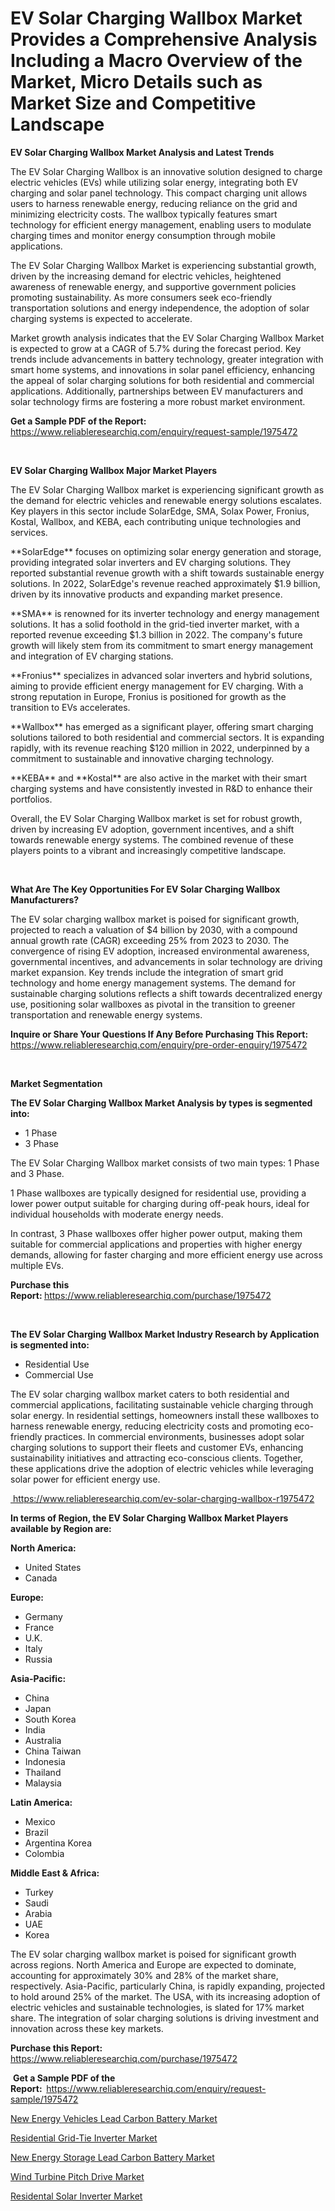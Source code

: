<p><h1>EV Solar Charging Wallbox Market Provides a Comprehensive Analysis Including a Macro Overview of the Market, Micro Details such as Market Size and Competitive Landscape</h1></p><p><strong>EV Solar Charging Wallbox Market Analysis and Latest Trends</strong></p>
<p><p>The EV Solar Charging Wallbox is an innovative solution designed to charge electric vehicles (EVs) while utilizing solar energy, integrating both EV charging and solar panel technology. This compact charging unit allows users to harness renewable energy, reducing reliance on the grid and minimizing electricity costs. The wallbox typically features smart technology for efficient energy management, enabling users to modulate charging times and monitor energy consumption through mobile applications.</p><p>The EV Solar Charging Wallbox Market is experiencing substantial growth, driven by the increasing demand for electric vehicles, heightened awareness of renewable energy, and supportive government policies promoting sustainability. As more consumers seek eco-friendly transportation solutions and energy independence, the adoption of solar charging systems is expected to accelerate.</p><p>Market growth analysis indicates that the EV Solar Charging Wallbox Market is expected to grow at a CAGR of 5.7% during the forecast period. Key trends include advancements in battery technology, greater integration with smart home systems, and innovations in solar panel efficiency, enhancing the appeal of solar charging solutions for both residential and commercial applications. Additionally, partnerships between EV manufacturers and solar technology firms are fostering a more robust market environment.</p></p>
<p><strong>Get a Sample PDF of the Report:&nbsp;</strong> <a href="https://www.reliableresearchiq.com/enquiry/request-sample/1975472?utm_campaign=103&utm_medium=2&utm_source=Github&utm_content=ia&utm_term=14022025&utm_id=ev-solar-charging-wallbox">https://www.reliableresearchiq.com/enquiry/request-sample/1975472</a></p>
<p>&nbsp;</p>
<p><strong>EV Solar Charging Wallbox Major Market Players</strong></p>
<p><p>The EV Solar Charging Wallbox market is experiencing significant growth as the demand for electric vehicles and renewable energy solutions escalates. Key players in this sector include SolarEdge, SMA, Solax Power, Fronius, Kostal, Wallbox, and KEBA, each contributing unique technologies and services.</p><p>**SolarEdge** focuses on optimizing solar energy generation and storage, providing integrated solar inverters and EV charging solutions. They reported substantial revenue growth with a shift towards sustainable energy solutions. In 2022, SolarEdge's revenue reached approximately $1.9 billion, driven by its innovative products and expanding market presence.</p><p>**SMA** is renowned for its inverter technology and energy management solutions. It has a solid foothold in the grid-tied inverter market, with a reported revenue exceeding $1.3 billion in 2022. The company's future growth will likely stem from its commitment to smart energy management and integration of EV charging stations.</p><p>**Fronius** specializes in advanced solar inverters and hybrid solutions, aiming to provide efficient energy management for EV charging. With a strong reputation in Europe, Fronius is positioned for growth as the transition to EVs accelerates.</p><p>**Wallbox** has emerged as a significant player, offering smart charging solutions tailored to both residential and commercial sectors. It is expanding rapidly, with its revenue reaching $120 million in 2022, underpinned by a commitment to sustainable and innovative charging technology.</p><p>**KEBA** and **Kostal** are also active in the market with their smart charging systems and have consistently invested in R&D to enhance their portfolios.</p><p>Overall, the EV Solar Charging Wallbox market is set for robust growth, driven by increasing EV adoption, government incentives, and a shift towards renewable energy systems. The combined revenue of these players points to a vibrant and increasingly competitive landscape.</p></p>
<p>&nbsp;</p>
<p><strong>What Are The Key Opportunities For EV Solar Charging Wallbox Manufacturers?</strong></p>
<p><p>The EV solar charging wallbox market is poised for significant growth, projected to reach a valuation of $4 billion by 2030, with a compound annual growth rate (CAGR) exceeding 25% from 2023 to 2030. The convergence of rising EV adoption, increased environmental awareness, governmental incentives, and advancements in solar technology are driving market expansion. Key trends include the integration of smart grid technology and home energy management systems. The demand for sustainable charging solutions reflects a shift towards decentralized energy use, positioning solar wallboxes as pivotal in the transition to greener transportation and renewable energy systems.</p></p>
<p><strong>Inquire or Share Your Questions If Any Before Purchasing This Report:</strong> <a href="https://www.reliableresearchiq.com/enquiry/pre-order-enquiry/1975472?utm_campaign=103&utm_medium=2&utm_source=Github&utm_content=ia&utm_term=14022025&utm_id=ev-solar-charging-wallbox">https://www.reliableresearchiq.com/enquiry/pre-order-enquiry/1975472</a></p>
<p>&nbsp;</p>
<p><strong>Market Segmentation</strong></p>
<p><strong>The EV Solar Charging Wallbox Market Analysis by types is segmented into:</strong></p>
<p><ul><li>1 Phase</li><li>3 Phase</li></ul></p>
<p><p>The EV Solar Charging Wallbox market consists of two main types: 1 Phase and 3 Phase. </p><p>1 Phase wallboxes are typically designed for residential use, providing a lower power output suitable for charging during off-peak hours, ideal for individual households with moderate energy needs. </p><p>In contrast, 3 Phase wallboxes offer higher power output, making them suitable for commercial applications and properties with higher energy demands, allowing for faster charging and more efficient energy use across multiple EVs.</p></p>
<p><strong>Purchase this Report:&nbsp;</strong><a href="https://www.reliableresearchiq.com/purchase/1975472?utm_campaign=103&utm_medium=2&utm_source=Github&utm_content=ia&utm_term=14022025&utm_id=ev-solar-charging-wallbox">https://www.reliableresearchiq.com/purchase/1975472</a></p>
<p>&nbsp;</p>
<p><strong>The EV Solar Charging Wallbox Market Industry Research by Application is segmented into:</strong></p>
<p><ul><li>Residential Use</li><li>Commercial Use</li></ul></p>
<p><p>The EV solar charging wallbox market caters to both residential and commercial applications, facilitating sustainable vehicle charging through solar energy. In residential settings, homeowners install these wallboxes to harness renewable energy, reducing electricity costs and promoting eco-friendly practices. In commercial environments, businesses adopt solar charging solutions to support their fleets and customer EVs, enhancing sustainability initiatives and attracting eco-conscious clients. Together, these applications drive the adoption of electric vehicles while leveraging solar power for efficient energy use.</p></p>
<p><a href="https://www.reliableresearchiq.com/ev-solar-charging-wallbox-r1975472?utm_campaign=103&utm_medium=2&utm_source=Github&utm_content=ia&utm_term=14022025&utm_id=ev-solar-charging-wallbox">&nbsp;https://www.reliableresearchiq.com/ev-solar-charging-wallbox-r1975472</a></p>
<p><strong>In terms of Region, the EV Solar Charging Wallbox Market Players available by Region are:</strong></p>
<p>
    <p> <strong> North America: </strong>
        <ul>
            <li>United States</li>
            <li>Canada</li>
        </ul>
        </p> 
    <p> <strong> Europe: </strong>
        <ul>
            <li>Germany</li>
            <li>France</li>
            <li>U.K.</li>
            <li>Italy</li>
            <li>Russia</li>
        </ul>
        </p> 
    <p> <strong> Asia-Pacific: </strong>
        <ul>
            <li>China</li>
            <li>Japan</li>
            <li>South Korea</li>
            <li>India</li>
            <li>Australia</li>
            <li>China Taiwan</li>
            <li>Indonesia</li>
            <li>Thailand</li>
            <li>Malaysia</li>
        </ul>
        </p> 
    <p> <strong> Latin America: </strong>
        <ul>
            <li>Mexico</li>
            <li>Brazil</li>
            <li>Argentina Korea</li>
            <li>Colombia</li>
        </ul>
        </p> 
    <p> <strong> Middle East & Africa: </strong>
        <ul>
            <li>Turkey</li>
            <li>Saudi</li>
            <li>Arabia</li>
            <li>UAE</li>
            <li>Korea</li>
        </ul>
    </p>
    </p>
<p><p>The EV solar charging wallbox market is poised for significant growth across regions. North America and Europe are expected to dominate, accounting for approximately 30% and 28% of the market share, respectively. Asia-Pacific, particularly China, is rapidly expanding, projected to hold around 25% of the market. The USA, with its increasing adoption of electric vehicles and sustainable technologies, is slated for 17% market share. The integration of solar charging solutions is driving investment and innovation across these key markets.</p></p>
<p><strong>Purchase this Report: </strong><a href="https://www.reliableresearchiq.com/purchase/1975472?utm_campaign=103&utm_medium=2&utm_source=Github&utm_content=ia&utm_term=14022025&utm_id=ev-solar-charging-wallbox">https://www.reliableresearchiq.com/purchase/1975472</a></p>
<p>&nbsp;<strong>Get a Sample PDF of the Report:&nbsp;&nbsp;</strong><a href="https://www.reliableresearchiq.com/enquiry/request-sample/1975472?utm_campaign=103&utm_medium=2&utm_source=Github&utm_content=ia&utm_term=14022025&utm_id=ev-solar-charging-wallbox">https://www.reliableresearchiq.com/enquiry/request-sample/1975472</a></p>
<p><strong></strong></p>
<p><p><a href="https://github.com/huelarnzeba29/Market-Research-Report-List-1/blob/main/new-energy-vehicles-lead-carbon-battery-market.md?utm_campaign=103&utm_medium=2&utm_source=Github&utm_content=ia&utm_term=14022025&utm_id=ev-solar-charging-wallbox">New Energy Vehicles Lead Carbon Battery Market</a></p><p><a href="https://github.com/kmettjanksj7/Market-Research-Report-List-1/blob/main/residential-grid-tie-inverter-market.md?utm_campaign=103&utm_medium=2&utm_source=Github&utm_content=ia&utm_term=14022025&utm_id=ev-solar-charging-wallbox">Residential Grid-Tie Inverter Market</a></p><p><a href="https://github.com/bedelibekwe58/Market-Research-Report-List-1/blob/main/new-energy-storage-lead-carbon-battery-market.md?utm_campaign=103&utm_medium=2&utm_source=Github&utm_content=ia&utm_term=14022025&utm_id=ev-solar-charging-wallbox">New Energy Storage Lead Carbon Battery Market</a></p><p><a href="https://github.com/ypumgtoivo/Market-Research-Report-List-1/blob/main/wind-turbine-pitch-drive-market.md?utm_campaign=103&utm_medium=2&utm_source=Github&utm_content=ia&utm_term=14022025&utm_id=ev-solar-charging-wallbox">Wind Turbine Pitch Drive Market</a></p><p><a href="https://github.com/cachuhashieb/Market-Research-Report-List-1/blob/main/residental-solar-inverter-market.md?utm_campaign=103&utm_medium=2&utm_source=Github&utm_content=ia&utm_term=14022025&utm_id=ev-solar-charging-wallbox">Residental Solar Inverter Market</a></p></p>
